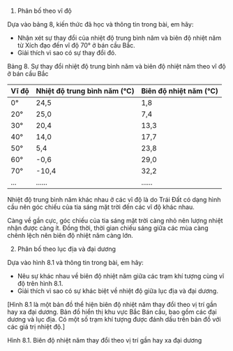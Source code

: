 1. Phân bố theo vĩ độ

Dựa vào bảng 8, kiến thức đã học và thông tin trong bài, em hãy:
- Nhận xét sự thay đổi của nhiệt độ trung bình năm và biên độ nhiệt năm từ Xích đạo đến vĩ độ 70° ở bán cầu Bắc.
- Giải thích vì sao có sự thay đổi đó.

Bảng 8. Sự thay đổi nhiệt độ trung bình năm và biên độ nhiệt năm theo vĩ độ ở bán cầu Bắc

| Vĩ độ | Nhiệt độ trung bình năm (°C) | Biên độ nhiệt năm (°C) |
|-------|------------------------------|------------------------|
| 0°    | 24,5                         | 1,8                    |
| 20°   | 25,0                         | 7,4                    |
| 30°   | 20,4                         | 13,3                   |
| 40°   | 14,0                         | 17,7                   |
| 50°   | 5,4                          | 23,8                   |
| 60°   | -0,6                         | 29,0                   |
| 70°   | -10,4                        | 32,2                   |
| ...   | ......                       | ......                 |

Nhiệt độ trung bình năm khác nhau ở các vĩ độ là do Trái Đất có dạng hình cầu nên góc chiếu của tia sáng mặt trời đến các vĩ độ khác nhau.

Càng về gần cực, góc chiếu của tia sáng mặt trời càng nhỏ nên lượng nhiệt nhận được càng ít. Đồng thời, thời gian chiếu sáng giữa các mùa càng chênh lệch nên biên độ nhiệt năm càng lớn.

2. Phân bố theo lục địa và đại dương

Dựa vào hình 8.1 và thông tin trong bài, em hãy:
- Nêu sự khác nhau về biên độ nhiệt năm giữa các trạm khí tượng cùng vĩ độ trên hình 8.1.
- Giải thích vì sao có sự khác biệt về nhiệt độ giữa lục địa và đại dương.

[Hình 8.1 là một bản đồ thể hiện biên độ nhiệt năm thay đổi theo vị trí gần hay xa đại dương. Bản đồ hiển thị khu vực Bắc Bán cầu, bao gồm các đại dương và lục địa. Có một số trạm khí tượng được đánh dấu trên bản đồ với các giá trị nhiệt độ.]

Hình 8.1. Biên độ nhiệt năm thay đổi theo vị trí gần hay xa đại dương